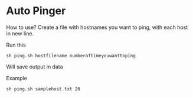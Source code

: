 # Auto Pinger
How to use?
Create a file with hostnames you want to ping, with each host in new line.

Run this

`sh ping.sh hostfilename numberoftimeyouwanttoping`

Will save output in data

Example

`sh ping.sh samplehost.txt 20`
